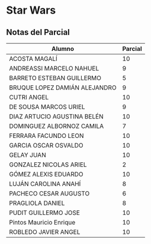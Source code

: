 # Star Wars
## Notas del Parcial

|Alumno	| Parcial|
|-------------------------------|-------|
|ACOSTA	MAGALÍ |	10 |
|ANDREASSI	MARCELO NAHUEL |	9 |
|BARRETO	ESTEBAN GUILLERMO |	5 |
|BRUQUE LOPEZ	DAMIÁN ALEJANDRO |	9 |
|CUTRI	ANGEL |	10 |
|DE SOUSA	MARCOS URIEL |	9 |
|DIAZ ARTUCIO	AGUSTINA BELÉN | 10 |
|DOMINGUEZ ALBORNOZ	CAMILA	| 7 |
|FERRARA	FACUNDO LEON |	10 |
|GARCIA	OSCAR OSVALDO |	10 |
|GELAY	JUAN |	10 |
|GONZALEZ	NICOLAS ARIEL |	2 |
|GÓMEZ	ALEXIS EDUARDO | 10 |
|LUJÁN	CAROLINA ANAHÍ | 8 |
|PACHECO	CESAR AUGUSTO |	6 |
|PRAGLIOLA	DANIEL	| 8 |
|PUDIT	GUILLERMO JOSE | 10 |
|Pintos	Mauricio Enrique | 10 |
|ROBLEDO	JAVIER ANGEL |	10 |
